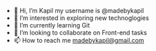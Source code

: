 - 👋 Hi, I’m Kapil my username is @madebykapil
- 👀 I’m interested in exploring new technoglogies 
- 🌱 I’m currently learning Git
- 💞️ I’m looking to collaborate on Front-end tasks
- 📫 How to reach me madebykapil@gmail.com

<!---
madebykapil/madebykapil is a ✨ special ✨ repository because its `README.md` (this file) appears on your GitHub profile.
You can click the Preview link to take a look at your changes.
--->
